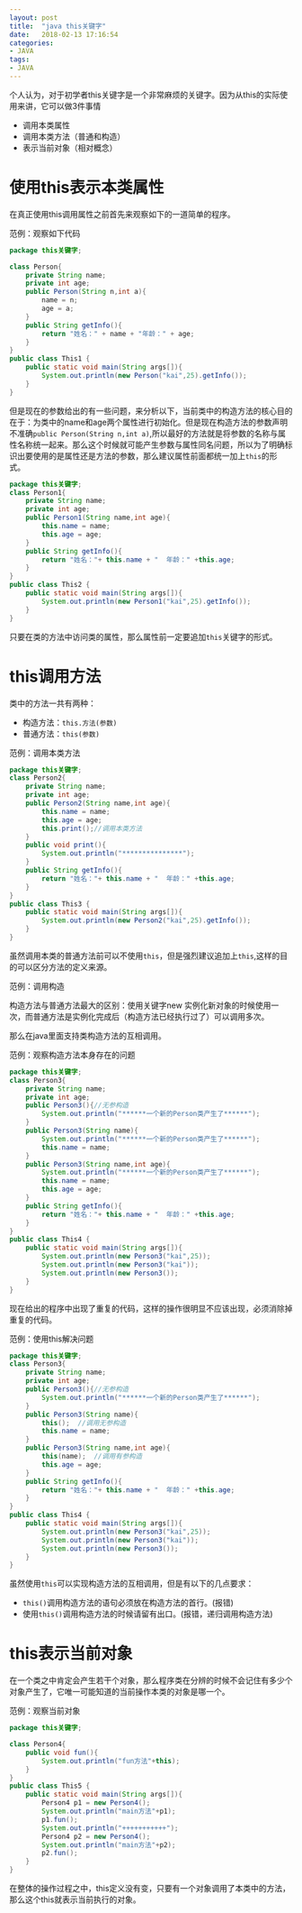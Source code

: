 ```yaml
---
layout: post
title:  "java this关键字"
date:   2018-02-13 17:16:54
categories:
- JAVA
tags:
- JAVA
---
```




个人认为，对于初学者this关键字是一个非常麻烦的关键字。因为从this的实际使用来讲，它可以做3件事情

- 调用本类属性
- 调用本类方法（普通和构造）
- 表示当前对象（相对概念）





# 使用this表示本类属性

在真正使用this调用属性之前首先来观察如下的一道简单的程序。

范例：观察如下代码

```java
package this关键字;

class Person{
    private String name;
    private int age;
    public Person(String n,int a){
        name = n;
        age = a;
    }
    public String getInfo(){
        return "姓名：" + name + "年龄：" + age;
    }
}
public class This1 {
    public static void main(String args[]){
        System.out.println(new Person("kai",25).getInfo());
    }
}
```

但是现在的参数给出的有一些问题，来分析以下，当前类中的构造方法的核心目的在于：为类中的name和age两个属性进行初始化。但是现在构造方法的参数声明不准确`public Person(String n,int a)`,所以最好的方法就是将参数的名称与属性名称统一起来。那么这个时候就可能产生参数与属性同名问题，所以为了明确标识出要使用的是属性还是方法的参数，那么建议属性前面都统一加上`this`的形式。

```java
package this关键字;
class Person1{
    private String name;
    private int age;
    public Person1(String name,int age){
        this.name = name;
        this.age = age;
    }
    public String getInfo(){
        return "姓名："+ this.name + "  年龄：" +this.age;
    }
}
public class This2 {
    public static void main(String args[]){
        System.out.println(new Person1("kai",25).getInfo());
    }
}
```

只要在类的方法中访问类的属性，那么属性前一定要追加`this`关键字的形式。

# this调用方法

类中的方法一共有两种：

- 构造方法：`this.方法(参数)`
- 普通方法：`this(参数)`

范例：调用本类方法

```java
package this关键字;
class Person2{
    private String name;
    private int age;
    public Person2(String name,int age){
        this.name = name;
        this.age = age;
        this.print();//调用本类方法
    }
    public void print(){
        System.out.println("***************");
    }
    public String getInfo(){
        return "姓名："+ this.name + "  年龄：" +this.age;
    }
}
public class This3 {
    public static void main(String args[]){
        System.out.println(new Person2("kai",25).getInfo());
    }
}
```

虽然调用本类的普通方法前可以不使用`this`，但是强烈建议追加上`this`,这样的目的可以区分方法的定义来源。

范例：调用构造

构造方法与普通方法最大的区别：使用关键字new 实例化新对象的时候使用一次，而普通方法是实例化完成后（构造方法已经执行过了）可以调用多次。

那么在java里面支持类构造方法的互相调用。

范例：观察构造方法本身存在的问题

```java
package this关键字;
class Person3{
    private String name;
    private int age;
    public Person3(){//无参构造
        System.out.println("******一个新的Person类产生了******");
    }
    public Person3(String name){
        System.out.println("******一个新的Person类产生了******");
        this.name = name;
    }
    public Person3(String name,int age){
        System.out.println("******一个新的Person类产生了******");
        this.name = name;
        this.age = age;
    }
    public String getInfo(){
        return "姓名："+ this.name + "  年龄：" +this.age;
    }
}
public class This4 {
    public static void main(String args[]){
        System.out.println(new Person3("kai",25));
        System.out.println(new Person3("kai"));
        System.out.println(new Person3());
    }
}
```

现在给出的程序中出现了重复的代码，这样的操作很明显不应该出现，必须消除掉重复的代码。

范例：使用this解决问题

```java
package this关键字;
class Person3{
    private String name;
    private int age;
    public Person3(){//无参构造
        System.out.println("******一个新的Person类产生了******");
    }
    public Person3(String name){
        this();  //调用无参构造
        this.name = name;
    }
    public Person3(String name,int age){
        this(name);  //调用有参构造
        this.age = age;
    }
    public String getInfo(){
        return "姓名："+ this.name + "  年龄：" +this.age;
    }
}
public class This4 {
    public static void main(String args[]){
        System.out.println(new Person3("kai",25));
        System.out.println(new Person3("kai"));
        System.out.println(new Person3());
    }
}
```

虽然使用`this`可以实现构造方法的互相调用，但是有以下的几点要求：

- `this()`调用构造方法的语句必须放在构造方法的首行。(报错)
- 使用`this()`调用构造方法的时候请留有出口。(报错，递归调用构造方法)

# this表示当前对象

在一个类之中肯定会产生若干个对象，那么程序类在分辨的时候不会记住有多少个对象产生了，它唯一可能知道的当前操作本类的对象是哪一个。

范例：观察当前对象

```java
package this关键字;

class Person4{
    public void fun(){
        System.out.println("fun方法"+this);
    }
}
public class This5 {
    public static void main(String args[]){
        Person4 p1 = new Person4();
        System.out.println("main方法"+p1);
        p1.fun();
        System.out.println("+++++++++++");
        Person4 p2 = new Person4();
        System.out.println("main方法"+p2);
        p2.fun();
    }
}
```

在整体的操作过程之中，this定义没有变，只要有一个对象调用了本类中的方法，那么这个this就表示当前执行的对象。
